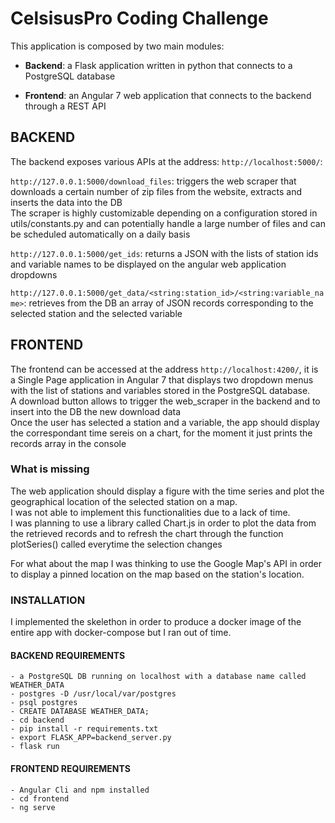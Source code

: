 # CelsisusPro Coding Challenge

This application is composed by two main modules:

* **Backend**: a Flask application written in python that connects to a PostgreSQL database  

* **Frontend**: an Angular 7 web application that connects to the backend through a REST API  

## BACKEND

The backend exposes various APIs at the address: `http://localhost:5000/`:

`http://127.0.0.1:5000/download_files`: triggers the web scraper that downloads a certain number of zip files from the website, extracts and inserts the data into the DB  
The scraper is highly customizable depending on a configuration stored in utils/constants.py and can potentially handle a large number of files and can be scheduled automatically on a daily basis  

`http://127.0.0.1:5000/get_ids`: returns a JSON with the lists of station ids and variable names to be displayed on the angular web application dropdowns  

`http://127.0.0.1:5000/get_data/<string:station_id>/<string:variable_name>`: retrieves from the DB an array of JSON records corresponding to the selected station and the selected variable  

## FRONTEND

The frontend can be accessed at the address `http://localhost:4200/`, it is a Single Page application in Angular 7 that displays two dropdown menus with the list of stations and variables stored in the PostgreSQL database.  
A download button allows to trigger the web_scraper in the backend and to insert into the DB the new download data  
Once the user has selected a station and a variable, the app should display the correspondant time sereis on a chart, for the moment it just prints the records array in the console  

### What is missing

The web application should display a figure with the time series and plot the geographical location of the selected station on a map.  
I was not able to implement this functionalities due to a lack of time.  
I was planning to use a library called Chart.js in order to plot the data from the retrieved records and to refresh the chart through the function plotSeries() called everytime the selection changes  
  
For what about the map I was thinking to use the Google Map's API in order to display a pinned location on the map based on the station's location.  
  
### INSTALLATION

I implemented the skelethon in order to produce a docker image of the entire app with docker-compose but I ran out of time.  

#### BACKEND REQUIREMENTS

    - a PostgreSQL DB running on localhost with a database name called WEATHER_DATA
    - postgres -D /usr/local/var/postgres
    - psql postgres
    - CREATE DATABASE WEATHER_DATA;
    - cd backend
    - pip install -r requirements.txt
    - export FLASK_APP=backend_server.py
    - flask run

#### FRONTEND REQUIREMENTS
  
    - Angular Cli and npm installed
    - cd frontend
    - ng serve
